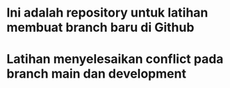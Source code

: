 # Ini adalah repository untuk latihan membuat branch baru di Github
# Latihan menyelesaikan conflict pada branch main dan development
